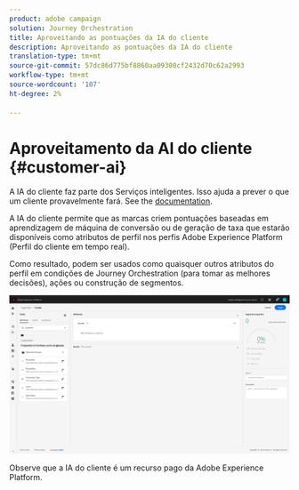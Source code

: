 ```yaml
---
product: adobe campaign
solution: Journey Orchestration
title: Aproveitando as pontuações da IA do cliente
description: Aproveitando as pontuações da IA do cliente
translation-type: tm+mt
source-git-commit: 57dc86d775bf8860aa09300cf2432d70c62a2993
workflow-type: tm+mt
source-wordcount: '107'
ht-degree: 2%

---
```



# Aproveitamento da AI do cliente {#customer-ai}

A IA do cliente faz parte dos Serviços inteligentes. Isso ajuda a prever o que um cliente provavelmente fará. See the [documentation](https://docs.adobe.com/content/help/en/experience-platform/intelligent-services/customer-ai/overview.html).

A IA do cliente permite que as marcas criem pontuações baseadas em aprendizagem de máquina de conversão ou de geração de taxa que estarão disponíveis como atributos de perfil nos perfis Adobe Experience Platform (Perfil do cliente em tempo real).

Como resultado, podem ser usados como quaisquer outros atributos do perfil em condições de Journey Orchestration (para tomar as melhores decisões), ações ou construção de segmentos.

![](../assets/customer-ai.png)

Observe que a IA do cliente é um recurso pago da Adobe Experience Platform.


